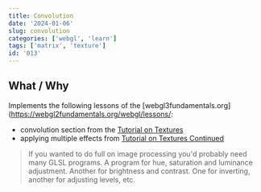 ```yaml
---
title: Convolution
date: '2024-01-06'
slug: convolution
categories: ['webgl', 'learn']
tags: ['matrix', 'texture']
id: '013'
---
```


## What / Why

Implements the following lessons of the [webgl3fundamentals.org](<https://webgl2fundamentals.org/webgl/lessons/>:

- convolution section from the [Tutorial on Textures](https://webgl2fundamentals.org/webgl/lessons/webgl-image-processing.html)
- applying multiple effects from [Tutorial on Textures Continued](https://webgl2fundamentals.org/webgl/lessons/webgl-image-processing-continued.html)

> If you wanted to do full on image processing you'd probably need many GLSL programs. A program for hue, saturation and luminance adjustment. Another for brightness and contrast. One for inverting, another for adjusting levels, etc.
